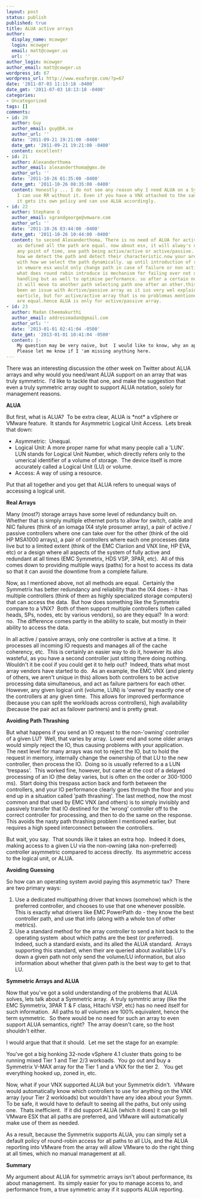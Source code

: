 ```yaml
---
layout: post
status: publish
published: true
title: ALUA active arrays
author:
  display_name: mcowger
  login: mcowger
  email: matt@cowger.us
  url: ''
author_login: mcowger
author_email: matt@cowger.us
wordpress_id: 67
wordpress_url: http://www.exaforge.com/?p=67
date: '2011-07-03 11:13:18 -0400'
date_gmt: '2011-07-03 18:13:18 -0400'
categories:
- Uncategorized
tags: []
comments:
- id: 20
  author: Guy
  author_email: guy@bk.se
  author_url: ''
  date: '2011-09-21 19:21:00 -0400'
  date_gmt: '2011-09-21 19:21:00 -0400'
  content: excellent!
- id: 21
  author: Alexanderthoma
  author_email: alexanderthoma@gmx.de
  author_url: ''
  date: '2011-10-26 01:35:00 -0400'
  date_gmt: '2011-10-26 08:35:00 -0400'
  content: Honestly ... I do not see any reason why I need ALUA on a Symmetrix device.
    I can use RR without it. Even if you have a VNX attached to the same cluster,
    it gets its own policy and can use ALUA accordingly.
- id: 22
  author: Stephane G
  author_email: sgrandgeorge@vmware.com
  author_url: ''
  date: '2011-10-26 03:44:00 -0400'
  date_gmt: '2011-10-26 10:44:00 -0400'
  content: to second Alexanderthoma, There is no need of ALUA for active/active array
    as defined all the path are equal. now about esx, it will alway's only use , at
    any point of time, one path being active/active or active/passive. that is about
    how we detect the path and detect their characteristic.now your are mixing that
    with how we select the path dynamically. up until introduction of round robin
    in vmware esx would only change path in case of failure or non active path.spo
    what does round robin introduce is mechanism for failing over not only for failure
    handling but as well to optimise performance. so after a certain number of i/o
    it will move to another path selecting path one after an other.this would have
    been an issue with Acrtive/passive array as it ius very wel explained in your
    earticle, but for active/active array that is no problemas mentioned all path
    are equal.hence ALUA is only for active/passive array.
- id: 23
  author: Madan Cheemakurthi
  author_email: addressmadan@gmail.com
  author_url: ''
  date: '2013-01-01 02:41:04 -0500'
  date_gmt: '2013-01-01 10:41:04 -0500'
  content: |-
    My question may be very naive, but  I would like to know, why an application would directly communicate with a controller in an Array? As far as I know, there can be multiple controllers in an array and it is total abstraction for the end user or end application as to which controller it is talking to. All that the application would know is it is communicating with a storage array and the storage array has internal logic to use which controller for a specific purpose.
    Please let me know if I 'am missing anything here.
---
```

<p>There was an interesting discussion the other week on Twitter about ALUA arrays and why would you need/want ALUA support on an array that was truly symmetric.  I'd like to tackle that one, and make the suggestion that even a truly symmetric array ought to support ALUA notation, solely for management reasons.</p>
<p><strong>ALUA</strong></p>
<p>But first, what is ALUA?  To be extra clear, ALUA is *not* a vSphere or VMware feature.  It stands for Asymmetric Logical Unit Access.  Lets break that down:</p>
<ul>
<li>Asymmetric:  Unequal.</li>
<li>Logical Unit: A more proper name for what many people call a 'LUN'.  LUN stands for Logical Unit Number, which directly refers only to the umerical identifier of a volume of storage.  The device itself is more accurately called a Logical Unit (LU) or volume.</li>
<li>Access: A way of using a resource.</li>
</ul>
<p>Put that all together and you get that ALUA refers to unequal ways of accessing a logical unit.</p>
<p><strong>Real Arrays</strong></p>
<p>Many (most?) storage arrays have some level of redundancy built on.  Whether that is simply multiple ethernet ports to allow for switch, cable and NIC failures (think of an iomaga IX4 style prosumer array), a pair of active / passive controllers where one can take over for the other (think of the old HP MSA1000 arrays), a pair of controllers where each one processes data live but to a limited extent (think of the EMC Clariion and VNX line, HP EVA, etc) or a design where all aspects of the system of fully active and redundant at all times (EMC Symmetrix, HDS VSP, 3PAR, etc).  All of this comes down to providing multiple ways (paths) for a host to access its data so that it can avoid the downtime from a complete failure.</p>
<p>Now, as I mentioned above, not all methods are equal.  Certainly the Symmetrix has better redundancy and reliability than the IX4 does - it has multiple controllers (think of them as highly specialized storage computers) that can access the data.  But how does something like the Symmetrix compare to a VNX?  Both of them support multiple controllers (often called heads, SPs, nodes, etc by various vendors), so are they equal?  In a word: no.  The difference comes partly in the ability to scale, but mostly in their ability to access the data.</p>
<p>In all active / passive arrays, only one controller is active at a time.  It processes all incoming IO requests and manages all of the cache coherency, etc.  This is certainly an easier way to do it, however its also wasteful, as you have a second controller just sitting there doing nothing.  Wouldn't it be cool if you could get it to help out?  Indeed, thats what most array vendors have started to do.  As an example, the EMC VNX (and plenty of others, we aren't unique in this) allows both controllers to be active processing data simultaneous, and act as failure partners for each other.  However, any given logical unit (volume, LUN) is 'owned' by exactly one of the controllers at any given time.  This allows for improved performance (because you can split the workloads across controllers), high availability (because the pair act as failover partners) and is pretty great.</p>
<p><strong>Avoiding Path Thrashing</strong></p>
<p>But what happens if you send an IO request to the non-'owning' controller of a given LU?  Well, that varies by array.  Lower end and some older arrays would simply reject the IO, thus causing problems with your application.  The next level for many arrays was not to reject the IO, but to hold the request in memory, internally change the ownership of that LU to the new controller, then process the IO.  Doing so is usually referred to a a LUN 'trespass'.  This worked fine, however, but came at the cost of a delayed processing of an IO (the delay varies, but is often on the order or 300-1000 ms).  Start doing this trespass action back and forth between the controllers, and your IO performance clearly goes through the floor and you end up in a situation called 'path thrashing'. The last method, now the most common and that used by EMC VNX (and others) is to simply invisibly and passively transfer that IO destined for the 'wrong' controller off to the correct controller for processing, and then to do the same on the response.  This avoids the nasty path thrashing problem I mentioned earlier, but requires a high speed interconnect between the controllers.</p>
<p>But wait, you say.  That sounds like it takes an extra hop.  Indeed it does, making access to a given LU via the non-owning (aka non-preferred) controller asymmetric compared to access directly.  Its asymmetric access to the logical unit, or ALUA.</p>
<p><strong>Avoiding Guessing</strong></p>
<p>So how can an operating system avoid paying this asymmetric tax?  There are two primary ways:</p>
<ol>
<li>Use a dedicated multipathing driver that knows (somehow) which is the preferred controller, and chooses to use that one whenever possible.  This is exactly what drivers like EMC PowerPath do - they know the best controller path, and use that info (along with a whole ton of other metrics).</li>
<li>Use a standard method for the array controller to send a hint back to the operating system  about which paths are the best (or preferred).  Indeed, such a standard exists, and its alled the ALUA standard.  Arrays supporting this standard, when their are queried about available LU's down a given path not only send the volume/LU information, but also information about whether that given path is the best way to get to that LU.</li>
</ol>
<p><strong>Symmetric Arrays and ALUA</strong></p>
<p>Now that you've got a solid understanding of the problems that ALUA solves, lets talk about a Symmetric array.  A truly symmtric array (like the EMC Symmetrix, 3PAR T &amp; F class, Hitachi VSP, etc) has no need itself for such information.  All paths to all volumes are 100% equivalent, hence the term symmetric.  So there would be no need for such an array to even support ALUA semantics, right?  The array doesn't care, so the host shouldn't either.</p>
<p>I would argue that that it should.  Let me set the stage for an example:</p>
<p>You've got a big honking 32-node vSphere 4.1 cluster thats going to be running mixed Tier 1 and Tier 2/3 workoads.  You go out and buy a  Symmetrix V-MAX array for the Tier 1 and a VNX for the tier 2.   You get everything hooked up, zoned in, etc.</p>
<p>Now, what if your VNX supported ALUA but your Symmetrix didn't.  VMware would automatically know which controllers to use for anything on the VNX array (your Tier 2 workloads) but wouldn't have any idea about your Symm.  To be safe, it would have to default to seeing all the paths, but only using one.  Thats inefficient.  If it did support ALUA (which it does) it can go tell VMware ESX that all paths are preferred, and VMware will automatically make use of them as needed.</p>
<p>As a result, because the Symmetrix supports ALUA, you can simply set a default policy of round-robin access for all paths to all LUs, and the ALUA reporting into VMware from the array will allow VMware to do the right thing at all times, which no manual management at all.</p>
<p><strong>Summary</strong></p>
<p>My argument about ALUA for symmetric arrays isn't about performance, its about management.  Its simply easier for you to manage access to, and performance from, a true symmetric array if it supports ALUA reporting.</p>
